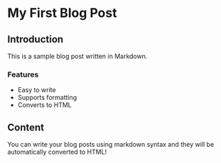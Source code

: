 # My First Blog Post

## Introduction
This is a sample blog post written in Markdown.

### Features
- Easy to write
- Supports formatting
- Converts to HTML

## Content
You can write your blog posts using markdown syntax and they will be automatically converted to HTML!